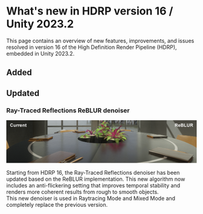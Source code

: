 # What's new in HDRP version 16 / Unity 2023.2

This page contains an overview of new features, improvements, and issues resolved in version 16 of the High Definition Render Pipeline (HDRP), embedded in Unity 2023.2.

## Added

## Updated

### Ray-Traced Reflections ReBLUR denoiser
![](Images/WhatsNew16_ReBLUR_Denoiser.png)

Starting from HDRP 16, the Ray-Traced Reflections denoiser has been updated based on the ReBLUR implementation. This new algorithm now includes an anti-flickering setting that improves temporal stability and renders more coherent results from rough to smooth objects.  
This new denoiser is used in Raytracing Mode and Mixed Mode and completely replace the previous version. 

